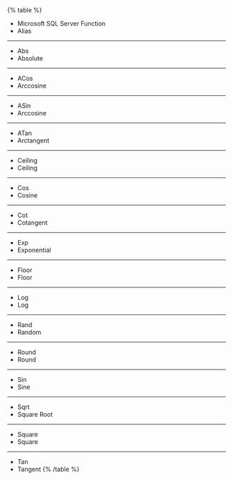 {% table %}
* Microsoft SQL Server Function
* Alias
---
* Abs
* Absolute
---
* ACos
* Arccosine
---
* ASin
* Arccosine
---
* ATan
* Arctangent
---
* Ceiling
* Ceiling
---
* Cos
* Cosine
---
* Cot
* Cotangent
---
* Exp
* Exponential
---
* Floor
* Floor
---
* Log
* Log
---
* Rand
* Random
---
* Round
* Round
---
* Sin
* Sine
---
* Sqrt
* Square Root
---
* Square
* Square
---
* Tan
* Tangent
{% /table %}